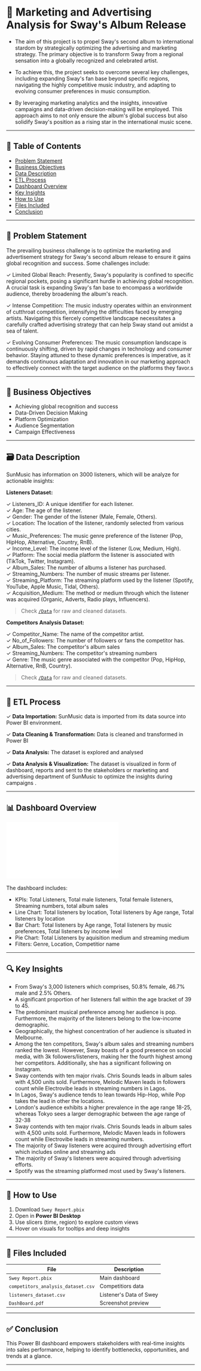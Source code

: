 # 🚀 Marketing and Advertising Analysis for Sway's Album Release

- The aim of this project is to propel Sway's second album to international stardom by strategically optimizing the advertising and marketing strategy. The primary objective is to transform Sway from a regional sensation into a globally recognized and celebrated artist. 

 

- To achieve this, the project seeks to overcome several key challenges, including expanding Sway's fan base beyond specific regions, navigating the highly competitive music industry, and adapting to evolving consumer preferences in music consumption.

 

- By leveraging marketing analytics and the insights, innovative campaigns and data-driven decision-making will be employed. This approach aims to not only ensure the album's global success but also solidify Sway's position as a rising star in the international music scene.

---

## 📖 Table of Contents
- [Problem Statement](#problem-statement)
- [Business Objectives](#business-objectives)
- [Data Description](#data-description)
- [ETL Process](#etl-process)
- [Dashboard Overview](#dashboard-overview)
- [Key Insights](#key-insights)
- [How to Use](#how-to-use)
- [Files Included](#files-included)
- [Conclusion](#conclusion)

---

## 🧩 Problem Statement

The prevailing business challenge is to optimize the marketing and advertisement strategy for Sway's second album release to ensure it gains global recognition and success. Some challenges include:

 

✓ Limited Global Reach: Presently, Sway's popularity is confined to specific regional pockets, posing a significant hurdle in achieving global recognition. A crucial task is expanding Sway's fan base to encompass a worldwide audience, thereby broadening the album's reach.
 

✓ Intense Competition: The music industry operates within an environment of cutthroat competition, intensifying the difficulties faced by emerging artists. Navigating this fiercely competitive landscape necessitates a carefully crafted advertising strategy that can help Sway stand out amidst a sea of talent.
 

✓ Evolving Consumer Preferences: The music consumption landscape is continuously shifting, driven by rapid changes in technology and consumer behavior. Staying attuned to these dynamic preferences is imperative, as it demands continuous adaptation and innovation in our marketing approach to effectively connect with the target audience on the platforms they favor.s

---

## 🎯 Business Objectives

- Achieving global recognition and success
- Data-Driven Decision Making
- Platform Optimization
- Audience Segmentation
- Campaign Effectiveness

---

## 🗃️ Data Description

SunMusic has information on 3000 listeners, which will be analyze for actionable insights:

**Listeners Dataset:**

✓ Listeners_ID: A unique identifier for each listener.  
✓ Age: The age of the listener.  
✓ Gender: The gender of the listener (Male, Female, Others).  
✓ Location: The location of the listener, randomly selected from various cities.  
✓ Music_Preferences: The music genre preference of the listener (Pop, HipHop, Alternative, Country, RnB).  
✓ Income_Level: The income level of the listener (Low, Medium, High).  
✓ Platform: The social media platform the listener is associated with (TikTok, Twitter, Instagram).  
✓ Album_Sales: The number of albums a listener has purchased.  
✓ Streaming_Numbers: The number of music streams per listener.  
✓ Streaming_Platform: The streaming platform used by the listener (Spotify, YouTube, Apple Music, Tidal, Others).  
✓ Acquisition_Medium: The method or medium through which the listener was acquired (Organic, Adverts, Radio plays, Influencers).  
> Check [`/Data`](./listeners_dataset.csv/) for raw and cleaned datasets.

**Competitors Analysis Dataset:**  

✓ Competitor_Name: The name of the competitor artist.  
✓ No_of_Followers: The number of followers or fans the competitor has.  
✓ Album_Sales: The competitor's album sales  
✓ Streaming_Numbers: The competitor's streaming numbers  
✓ Genre: The music genre associated with the competitor (Pop, HipHop, Alternative, RnB, Country).  
> Check [`/Data`](./competitors_analysis_dataset.csv/) for raw and cleaned datasets.

---

## 🔄 ETL Process

✓ **Data Importation:** SunMusic data is imported from its data source into Power BI environment.

✓ **Data Cleaning & Transformation:**  Data is cleaned and transformed in Power BI

✓ **Data Analysis:** The dataset is explored and analysed 

✓ **Data Analysis & Visualization:** The dataset is visualized in form of dashboard, reports and sent to the stakeholders or marketing and advertising department of SunMusic to optimize the insights during campaigns .

---

## 📊 Dashboard Overview

![Dashboard Screenshot](./DashBoard.pdf)

The dashboard includes:
- KPIs: Total Listeners, Total male listeners, Total female listeners, Streaming numbers, total album sales
- Line Chart: Total listeners by location, Total listeners by Age range, Total listeners by location
- Bar Chart: Total listeners by Age range, Total listeners by music preferences, Total listeners by income level
- Pie Chart: Total Listeners by aquisition medium and streaming medium
- Filters: Genre, Location, Competitior name

---

## 🔍 Key Insights

- From Sway's 3,000 listeners which comprises,  50.8% female, 46.7% male and 2.5% Others. 
- A significant proportion of her listeners fall within the age bracket of 39 to 45. 
- The predominant musical preference among her audience is pop. Furthermore, the majority of the listeners belong to the low-income demographic. 
- Geographically, the highest concentration of her audience is situated in Melbourne.
- Among the ten competitors, Sway's album sales and streaming numbers ranked the lowest. However, Sway boasts of a good presence on social media, with 3k  followers/listeners, making her the fourth highest among her competitors. Additionally, she has a significant following on Instagram.
- Sway contends with ten major rivals. Chris Sounds leads in album sales with 4,500 units sold. Furthermore, Melodic Maven leads in followers count while Electrovibe leads in streaming numbers in Lagos. 
- In Lagos, Sway's audience tends to lean towards Hip-Hop, while Pop takes the lead in other the locations.
- London's audience exhibits a higher prevalence in the age range 18-25, whereas Tokyo sees a larger demographic between the age range of 32-38
- Sway contends with ten major rivals. Chris Sounds leads in album sales with 4,500 units sold. Furthermore, Melodic Maven leads in followers count while Electrovibe leads in streaming numbers.
- The majority of Sway listeners were acquired through advertising effort which includes online and streaming ads
- The majority of Sway's listeners were acquired through advertising efforts.
- Spotify was the streaming platformed most used by Sway's listeners.

---

## 🧭 How to Use

1. Download `Swey Report.pbix`
2. Open in **Power BI Desktop**
3. Use slicers (time, region) to explore custom views
4. Hover on visuals for tooltips and deep insights

---

## 📁 Files Included

| File | Description |
|------|-------------|
| `Swey Report.pbix` | Main dashboard |
| `competitors_analysis_dataset.csv` | Competitiors data |
| `listeners_dataset.csv` | Listener's Data of Swey |
| `DashBoard.pdf` | Screenshot preview |

---

## ✅ Conclusion

This Power BI dashboard empowers stakeholders with real-time insights into sales performance, helping to identify bottlenecks, opportunities, and trends at a glance.

---

